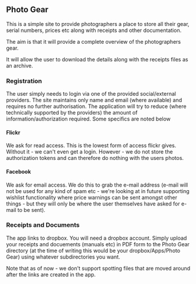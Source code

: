 ## Photo Gear

This is a simple site to provide photographers a place to store all their gear, serial numbers, prices etc along with receipts and other documentation.

The aim is that it will provide a complete overview of the photographers gear.

It will allow the user to download the details along with the receipts files as an archive.

### Registration

The user simply needs to login via one of the provided social/external providers. The site maintains only name and email (where available) and requires no further authorisation. The application will try to reduce (where technically supported by the providers) the amount of information/authorization required. Some specifics are noted below

#### Flickr

We ask for read access. This is the lowest form of access flickr gives. Without it - we can't even get a login. However - we do not store the authorization tokens and can therefore do nothing with the users photos.

#### Facebook

We ask for email access. We do this to grab the e-mail address (e-mail will not be used for any kind of spam etc - we're looking at in future supporting wishlist functionality where price warnings can be sent amongst other things - but they will only be where the user themselves have asked for e-mail to be sent).

### Receipts and Documents

The app links to dropbox. You will need a dropbox account. Simply upload your receipts and docuements (manuals etc) in PDF form to the Photo Gear directory (at the time of writing this would be your dropbox/Apps/Photo Gear) using whatever subdirectories you want.

Note that as of now - we don't support spotting files that are moved around after the links are created in the app.
